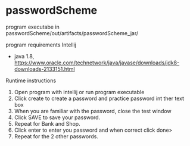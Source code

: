 # passwordScheme

program executabe in
passwordScheme/out/artifacts/passwordScheme_jar/

program requirements
Intellij 
- java 1.8, https://www.oracle.com/technetwork/java/javase/downloads/jdk8-downloads-2133151.html

Runtime instructions
1. Open program with intellij or run program executable
2. Click create to create a password and practice password int ther text box
3. When you are familiar with the password, close the test window
4. Click SAVE to save your password.
5. Repeat for Bank and Shop.
6. Click enter to enter you password and when correct click done>
7. Repeat for the 2 other passwords.
